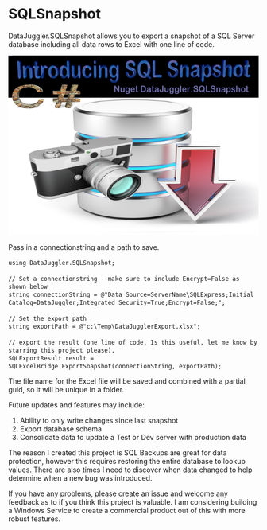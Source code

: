 # SQLSnapshot
DataJuggler.SQLSnapshot allows you to export a snapshot of a SQL Server database including 
all data rows to Excel with one line of code. 

<img src=https://github.com/DataJuggler/SharedRepo/blob/master/Shared/Images/SQLSnapshot.png width=540 height=360>

Pass in a connectionstring and a path to save.

    using DataJuggler.SQLSnapshot;

    // Set a connectionstring - make sure to include Encrypt=False as shown below
    string connectionString = @"Data Source=ServerName\SQLExpress;Initial Catalog=DataJuggler;Integrated Security=True;Encrypt=False;";

    // Set the export path
    string exportPath = @"c:\Temp\DataJugglerExport.xlsx";

    // export the result (one line of code. Is this useful, let me know by starring this project please).
    SQLExportResult result = SQLExcelBridge.ExportSnapshot(connectionString, exportPath);

The file name for the Excel file will be saved and combined with a partial guid, so it will be unique
in a folder.

Future updates and features may include:

1. Ability to only write changes since last snapshot
2. Export database schema
3. Consolidate data to update a Test or Dev server with production data 

The reason I created this project is SQL Backups are great for data protection, however this requires 
restoring the entire database to lookup values. There are also times I need to discover when data 
changed to help determine when a new bug was introduced.

If you have any problems, please create an issue and welcome any feedback as to if you think this
project is valuable. I am considering building a Windows Service to create a commercial product
out of this with more robust features.
